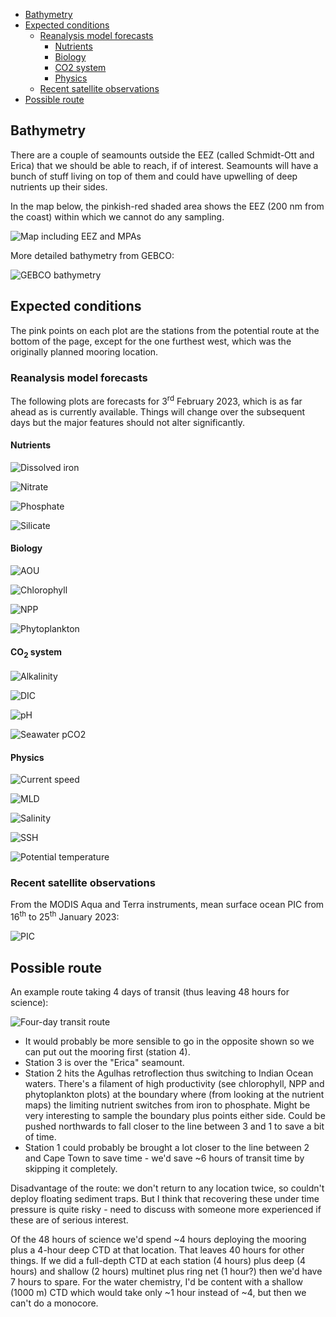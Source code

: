 <!-- TOC -->

- [Bathymetry](#bathymetry)
- [Expected conditions](#expected-conditions)
  - [Reanalysis model forecasts](#reanalysis-model-forecasts)
    - [Nutrients](#nutrients)
    - [Biology](#biology)
    - [CO2 system](#co2-system)
    - [Physics](#physics)
  - [Recent satellite observations](#recent-satellite-observations)
- [Possible route](#possible-route)

<!-- /TOC -->

## Bathymetry

There are a couple of seamounts outside the EEZ (called Schmidt-Ott and Erica) that we should be able to reach, if of interest.  Seamounts will have a bunch of stuff living on top of them and could have upwelling of deep nutrients up their sides.

In the map below, the pinkish-red shaded area shows the EEZ (200 nm from the coast) within which we cannot do any sampling.

![Map including EEZ and MPAs](https://raw.githubusercontent.com/mvdh7/64PE513/main/figures/eez-map.png)

More detailed bathymetry from GEBCO:

![GEBCO bathymetry](https://raw.githubusercontent.com/mvdh7/64PE513/main/figures/bathymetry-gebco.png)

## Expected conditions

The pink points on each plot are the stations from the potential route at the bottom of the page, except for the one furthest west, which was the originally planned mooring location.

### Reanalysis model forecasts

The following plots are forecasts for 3<sup>rd</sup> February 2023, which is as far ahead as is currently available.  Things will change over the subsequent days but the major features should not alter significantly.

#### Nutrients

![Dissolved iron](https://raw.githubusercontent.com/mvdh7/64PE513/main/figures/surface_fe_2023-02-03.png)

![Nitrate](https://raw.githubusercontent.com/mvdh7/64PE513/main/figures/surface_no3_2023-02-03.png)

![Phosphate](https://raw.githubusercontent.com/mvdh7/64PE513/main/figures/surface_po4_2023-02-03.png)

![Silicate](https://raw.githubusercontent.com/mvdh7/64PE513/main/figures/surface_si_2023-02-03.png)

#### Biology

![AOU](https://raw.githubusercontent.com/mvdh7/64PE513/main/figures/surface_aou_2023-02-03.png)

![Chlorophyll](https://raw.githubusercontent.com/mvdh7/64PE513/main/figures/surface_chl_2023-02-03.png)

![NPP](https://raw.githubusercontent.com/mvdh7/64PE513/main/figures/surface_nppv_2023-02-03.png)

![Phytoplankton](https://raw.githubusercontent.com/mvdh7/64PE513/main/figures/surface_phyc_2023-02-03.png)

#### CO<sub>2</sub> system

![Alkalinity](https://raw.githubusercontent.com/mvdh7/64PE513/main/figures/surface_talk_2023-02-03.png)

![DIC](https://raw.githubusercontent.com/mvdh7/64PE513/main/figures/surface_dissic_2023-02-03.png)

![pH](https://raw.githubusercontent.com/mvdh7/64PE513/main/figures/surface_ph_2023-02-03.png)

![Seawater pCO2](https://raw.githubusercontent.com/mvdh7/64PE513/main/figures/surface_spco2_2023-02-03.png)

#### Physics

![Current speed](https://raw.githubusercontent.com/mvdh7/64PE513/main/figures/surface_current_speed_2023-02-03.png)

![MLD](https://raw.githubusercontent.com/mvdh7/64PE513/main/figures/surface_mld_2023-02-03.png)

![Salinity](https://raw.githubusercontent.com/mvdh7/64PE513/main/figures/surface_salinity_2023-02-03.png)

![SSH](https://raw.githubusercontent.com/mvdh7/64PE513/main/figures/surface_ssh_2023-02-03.png)

![Potential temperature](https://raw.githubusercontent.com/mvdh7/64PE513/main/figures/surface_theta_2023-02-03.png)

### Recent satellite observations

From the MODIS Aqua and Terra instruments, mean surface ocean PIC from 16<sup>th</sup> to 25<sup>th</sup> January 2023:

![PIC](https://raw.githubusercontent.com/mvdh7/64PE513/main/figures/surface_pic_16jan_25jan.png)

## Possible route

An example route taking 4 days of transit (thus leaving 48 hours for science):

![Four-day transit route](https://raw.githubusercontent.com/mvdh7/64PE513/main/figures/4day_transit.png)

  - It would probably be more sensible to go in the opposite shown so we can put out the mooring first (station 4).
  - Station 3 is over the "Erica" seamount.
  - Station 2 hits the Agulhas retroflection thus switching to Indian Ocean waters.  There's a filament of high productivity (see chlorophyll, NPP and phytoplankton plots) at the boundary where (from looking at the nutrient maps) the limiting nutrient switches from iron to phosphate.  Might be very interesting to sample the boundary plus points either side.  Could be pushed northwards to fall closer to the line between 3 and 1 to save a bit of time.
  - Station 1 could probably be brought a lot closer to the line between 2 and Cape Town to save time - we'd save ~6 hours of transit time by skipping it completely.

Disadvantage of the route: we don't return to any location twice, so couldn't deploy floating sediment traps.  But I think that recovering these under time pressure is quite risky - need to discuss with someone more experienced if these are of serious interest.

Of the 48 hours of science we'd spend ~4 hours deploying the mooring plus a 4-hour deep CTD at that location.  That leaves 40 hours for other things.  If we did a full-depth CTD at each station (4 hours) plus deep (4 hours) and shallow (2 hours) multinet plus ring net (1 hour?) then we'd have 7 hours to spare.  For the water chemistry, I'd be content with a shallow (1000 m) CTD which would take only ~1 hour instead of ~4, but then we can't do a monocore.
